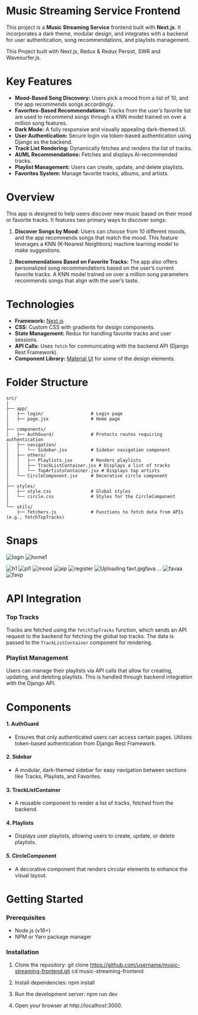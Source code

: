 
# Music Streaming Service Frontend

This project is a **Music Streaming Service** frontend built with **Next.js**. It incorporates a dark theme, modular design, and integrates with a backend for user authentication, song recommendations, and playlists management.

This Project built with Next.js, Redux & Redux Persist, SWR and Wavesurfer.js.
# Key Features

- **Mood-Based Song Discovery:** Users pick a mood from a list of 10, and the app recommends songs accordingly.
- **Favorites-Based Recommendations:** Tracks from the user’s favorite list are used to recommend songs through a KNN model trained on over a million song features.
- **Dark Mode:** A fully responsive and visually appealing dark-themed UI.
- **User Authentication:** Secure login via token-based authentication using Django as the backend.
- **Track List Rendering:** Dynamically fetches and renders the list of tracks.
- **AI/ML Recommendations:** Fetches and displays AI-recommended tracks.
- **Playlist Management:** Users can create, update, and delete playlists.
- **Favorites System:** Manage favorite tracks, albums, and artists.

# Overview

This app is designed to help users discover new music based on their mood or favorite tracks. It features two primary ways to discover songs:

1. **Discover Songs by Mood:** Users can choose from 10 different moods, and the app recommends songs that match the mood. This feature leverages a KNN (K-Nearest Neighbors) machine learning model to make suggestions.
    
2. **Recommendations Based on Favorite Tracks:** The app also offers personalized song recommendations based on the user’s current favorite tracks. A KNN model trained on over a million song parameters recommends songs that align with the user’s taste.
# Technologies

- **Framework:** [Next.js](https://nextjs.org/)
- **CSS:** Custom CSS with gradients for design components.
- **State Management:** Redux for handling favorite tracks and user sessions.
- **API Calls:** Uses `fetch` for communicating with the backend API (Django Rest Framework).
- **Component Library:** [Material UI](https://mui.com/) for some of the design elements.

# Folder Structure

```
src/
│
├── app/
│   ├── login/                  # Login page
│   ├── page.jsx                # Home page
│
├── components/
│   ├── AuthGuard/              # Protects routes requiring authentication
│   ├── navigation/
│   │   └── Sidebar.jsx         # Sidebar navigation component
│   ├── others/
│   │   ├── Playlists.jsx       # Renders playlists
│   │   ├── TrackListContainer.jsx # Displays a list of tracks
│   │   └── TopArtistsContainer.jsx # Displays top artists
│   └── CircleComponent.jsx     # Decorative circle component
│
├── styles/
│   ├── style.css               # Global styles
│   └── circle.css              # Styles for the CircleComponent
│
└── utils/
    ├── fetchers.js             # Functions to fetch data from APIs (e.g., fetchTopTracks)
```
# Snaps 
![login](https://github.com/user-attachments/assets/dd5237d5-dd31-49d2-b91d-3d53799dbfd6)
![home1](https://github.com/user-attachments/assets/34f9f142-b483-4c30-a873-297ca31691f4)

![h1](https://github.com/user-attachments/assets/8d107d73-2ed5-469c-80de-8e9cd4ca5c04)
![pl1](https://github.com/user-attachments/assets/8946831f-08c3-499a-9ebd-2f4458e49944)
![mood](https://github.com/user-attachments/assets/79f50678-f564-420e-a878-b2f7884f1600)
![aip](https://github.com/user-attachments/assets/04761df0-0c3b-4594-a0f2-8d34cc82a28f)
![register](https://github.com/user-attachments/assets/87481503-d963-4f67-a444-43c362d74c89)
![Uploading favt.jpg![fava](https://github.com/user-attachments/assets/243c3e47-7089-4f47-8e39-dc19fad90e45)
…]()
![favaa](https://github.com/user-attachments/assets/3096490f-3a4f-4229-9218-5d7343f5042c)
![favp](https://github.com/user-attachments/assets/b8666850-64d5-4418-b92a-f10a0506a478)


# API Integration

### Top Tracks

Tracks are fetched using the `fetchTopTracks` function, which sends an API request to the backend for fetching the global top tracks. The data is passed to the `TrackListContainer` component for rendering.
### Playlist Management

Users can manage their playlists via API calls that allow for creating, updating, and deleting playlists. This is handled through backend integration with the Django API.

# Components

#### 1. AuthGuard
- Ensures that only authenticated users can access certain pages. Utilizes token-based authentication from Django Rest Framework.
#### 2. Sidebar
- A modular, dark-themed sidebar for easy navigation between sections like Tracks, Playlists, and Favorites.
#### 3. TrackListContainer
- A reusable component to render a list of tracks, fetched from the backend.
#### 4. Playlists
- Displays user playlists, allowing users to create, update, or delete playlists.
#### 5. CircleComponent
- A decorative component that renders circular elements to enhance the visual layout.

# Getting Started

### Prerequisites

- Node.js (v16+)
- NPM or Yarn package manager
### Installation

1. Clone the repository:
	git clone https://github.com/username/music-streaming-frontend.git 
	cd music-streaming-frontend
	
2. Install dependencies:
	npm install
	
3. Run the development server:
	npm run dev
	
4. Open your browser at http://localhost:3000.

